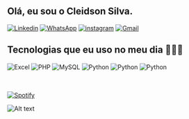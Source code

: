## Olá, eu sou o Cleidson Silva.
[![Linkedin](https://img.shields.io/badge/LinkedIn-0077B5?style=for-the-badge&logo=linkedin&logoColor=white
)](https://www.linkedin.com/in/cleidson-silva-a374292a4/)
[![WhatsApp](https://img.shields.io/badge/WhatsApp-25D366?style=for-the-badge&logo=whatsapp&logoColor=white
)](https://contate.me/cleidsondeselvolvedor)
[![instagram](https://img.shields.io/badge/Instagram-E4405F?style=for-the-badge&logo=instagram&logoColor=white
)](https://www.instagram.com/the_clei/)
[![Gmail](https://img.shields.io/badge/Gmail-D14836?style=for-the-badge&logo=gmail&logoColor=white
)](mailto:cleidison85@gmail.com?subject=%F0%9F%97%AF%EF%B8%8F%F0%9F%97%AF%EF%B8%8F%F0%9F%97%AF%EF%B8%8F&body=Ol%C3%A1%2C%20Cleidson%20Silva.%20Tudo%20bem%20%3F)

## Tecnologias que eu uso no meu dia 👨🏽‍💻

<div style="display: inline_block">
  <img align="center"alt="Excel" src="https://img.shields.io/badge/Microsoft_Excel-217346?style=for-the-badge&logo=microsoft-excel&logoColor=white" />
  <img align="center"alt="PHP" src="https://img.shields.io/badge/PHP-777BB4?style=for-the-badge&logo=php&logoColor=white" />
  <img align="center"alt="MySQL" src="https://img.shields.io/badge/MySQL-00000F?style=for-the-badge&logo=mysql&logoColor=white" />
  <img align="center"alt="Python" src="https://img.shields.io/badge/Python-14354C?style=for-the-badge&logo=python&logoColor=white" />
  <img align="center"alt="Python" src="https://img.shields.io/badge/Amazon_AWS-232F3E?style=for-the-badge&logo=amazon-aws&logoColor=white" />
  <img align="center"alt="Python" src="https://img.shields.io/badge/Microsoft_Azure-0089D6?style=for-the-badge&logo=microsoft-azure&logoColor=white" />
  
</div><br/>

</div><br/>

[![Spotify](https://img.shields.io/badge/Spotify-1ED760?&style=for-the-badge&logo=spotify&logoColor=white
)](https://open.spotify.com/user/12142142592?si=0c0c3ab85ae74d04)

![Alt text](https://spotify-recently-played-readme.vercel.app/api?user=12142142592&unique={true|1|on|yes})


